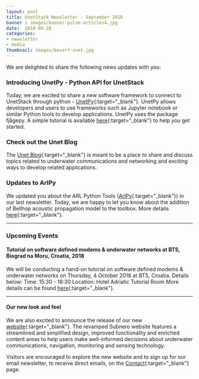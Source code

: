 ```yaml
---
layout: post
title: UnetStack Newsletter - September 2018
banner : images/banner-pulse-articles4.jpg
date:  2018-09-28
categories:
- newsletter
- media
thumbnail: images/boxart-unet.jpg
---
```


We are delighted to share the following news updates with you:

### Introducing UnetPy - Python API for UnetStack

Today, we are excited to share a new software framework to connect to UnetStack through python - [UnetPy](https://github.com/org-arl/unet-contrib/tree/master/unetsocket/python){:target="_blank"}. UnetPy allows developers and users to use frameworks such as Jupyter notebook or similar Python tools to develop applications. UnetPy uses the package fjågepy. A simple tutorial is available [here](https://github.com/org-arl/unet-contrib/blob/master/unetsocket/python/python-gateway-tutorial.ipynb/){:target="_blank"} to help you get started.
 
### Check out the Unet Blog

The [Unet Blog](https://blog.unetstack.net/){:target="_blank"} is meant to be a place to share and discuss topics related to underwater communications and networking and exciting ways to develop related applications.

### Updates to ArlPy

  We updated you about the ARL Python Tools ([ArlPy](https://arlpy.readthedocs.io/en/latest/index.html){:target="_blank"}) in our last newsletter. Today, we are happy to let you know about the addition of Bellhop acoustic propagation model to the toolbox. More details [here](https://arlpy.readthedocs.io/en/latest/uwapm.html){:target="_blank"}.

---

### Upcoming Events
#### Tutorial on software defined modems & underwater networks at BTS, Biograd na Moru, Croatia, 2018

We will be conducting a hand-on tutorial on software defined modems & underwater networks on Thursday, 4 October 2018 at BTS, Croatia. Details below:
Time: 15:30 - 18:30
Location: Hotel Adriatic Tutorial Room
More details can be found [here](http://bts.fer.hr/session/t3-hands-on-with-software-defined-modems-underwater-networks/){:target="_blank"}.

---

#### Our new look and feel

We are also excited to announce the release of our new [website](http://www.subnero.com/){:target="_blank"}. The revamped Subnero website features a streamlined and simplified design, improved functionality and enriched content areas to help users make well-informed decisions about underwater communications, navigation, monitoring and sensing technology.

Visitors are encouraged to explore the new website and to sign up for our email newsletter, to receive direct emails, on the [Contact](https://subnero.com/contact/){:target="_blank"} page.
